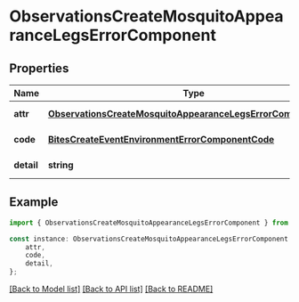 # ObservationsCreateMosquitoAppearanceLegsErrorComponent


## Properties

Name | Type | Description | Notes
------------ | ------------- | ------------- | -------------
**attr** | [**ObservationsCreateMosquitoAppearanceLegsErrorComponentAttr**](ObservationsCreateMosquitoAppearanceLegsErrorComponentAttr.md) |  | [default to undefined]
**code** | [**BitesCreateEventEnvironmentErrorComponentCode**](BitesCreateEventEnvironmentErrorComponentCode.md) |  | [default to undefined]
**detail** | **string** |  | [default to undefined]

## Example

```typescript
import { ObservationsCreateMosquitoAppearanceLegsErrorComponent } from 'mosquito-alert';

const instance: ObservationsCreateMosquitoAppearanceLegsErrorComponent = {
    attr,
    code,
    detail,
};
```

[[Back to Model list]](../README.md#documentation-for-models) [[Back to API list]](../README.md#documentation-for-api-endpoints) [[Back to README]](../README.md)
